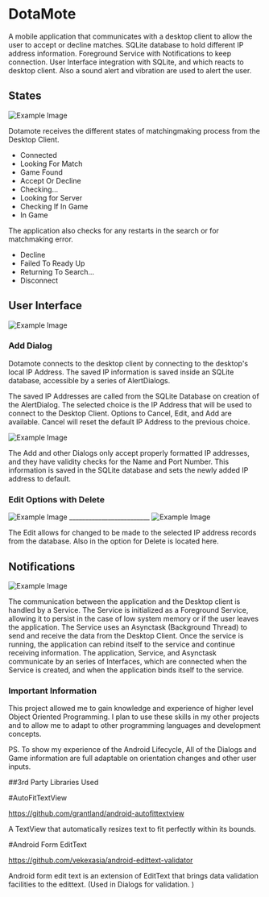 # DotaMote

A mobile application that communicates with a desktop client to allow the user to accept or decline matches. 
SQLite database to hold different IP address information. Foreground Service with Notifications to keep 
connection. User Interface integration with SQLite, and which reacts to desktop client. Also a sound alert and vibration are 
used to alert the user.

## States 

![Example Image](/website/static/states.gif?raw=true)

Dotamote receives the different states of matchingmaking process from the Desktop Client.
  
  * Connected
  * Looking For Match
  * Game Found
  * Accept Or Decline
  * Checking...
  * Looking for Server
  * Checking If In Game
  * In Game
  
The application also checks for any restarts in the search or for matchmaking error.

  * Decline 
  * Failed To Ready Up
  * Returning To Search...
  * Disconnect

## User Interface


![Example Image](/website/static/create.gif?raw=true)

### Add Dialog
Dotamote connects to the desktop client by connecting to the desktop's local IP Address. The saved IP information
is saved inside an SQLite database, accessible by a series of AlertDialogs. 

The saved IP Addresses are called from the SQLite Database on creation of the AlertDialog.  The selected choice is the IP Address that will be used to connect to the Desktop Client. Options to Cancel, Edit, and Add are available. Cancel will reset the default IP Address to the previous choice.

![Example Image](/website/static/add3.gif?raw=true)

The Add and other Dialogs only accept properly formatted IP addresses, and they have validity checks for the Name and Port Number. This information is saved in the SQLite database and sets the newly added IP address to default.


### Edit Options with Delete
![Example Image](/website/static/edit.gif?raw=true)  _________________________   ![Example Image](/website/static/delete.gif?raw=true)

The Edit allows for changed to be made to the selected IP address records from the database. Also in the option for Delete is located here. 


## Notifications

![Example Image](/website/static/notfication.gif?raw=true)

The communication between the application and the Desktop client is handled by a Service. The Service is initialized as a Foreground Service, allowing it to persist in the case of low system memory or if the user leaves the application. The Service uses an Asynctask (Background Thread) to send and receive the data from the Desktop Client. Once the service is running, the application can rebind itself to the service and continue receiving information. The application, Service, and Asynctask communicate by an series of Interfaces, which are connected when the Service is created, and when the application  binds itself to the service.

### Important Information

This project allowed me to gain knowledge and experience of higher level Object Oriented Programming. I plan to use these skills in my other projects and to allow me to adapt to other programming languages and development concepts. 

PS. To show my experience of the Android Lifecycle, All of the Dialogs and Game information are full adaptable on orientation 
changes and other user inputs. 




##3rd Party Libraries Used


#AutoFitTextView

  https://github.com/grantland/android-autofittextview

  A TextView that automatically resizes text to fit perfectly within its bounds.
  
#Android Form EditText

  https://github.com/vekexasia/android-edittext-validator

  Android form edit text is an extension of EditText that brings data validation facilities to the edittext. (Used in Dialogs for
  validation. )
